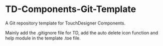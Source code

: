 # TD-Components-Git-Template
A Git repository template for TouchDesigner Components.

Mainly add the .gitignore file for TD, add the auto delete icon function and help module in the template .toe file.